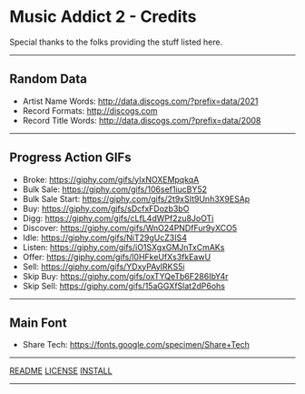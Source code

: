 # Music Addict 2 - Credits

Special thanks to the folks providing the stuff listed here.

---

## Random Data

- Artist Name Words: <http://data.discogs.com/?prefix=data/2021>
- Record Formats: <http://discogs.com>
- Record Title Words: <http://data.discogs.com/?prefix=data/2008>

---

## Progress Action GIFs

- Broke: <https://giphy.com/gifs/yIxNOXEMpqkqA>
- Bulk Sale: <https://giphy.com/gifs/106sef1iucBY52>
- Bulk Sale Start: <https://giphy.com/gifs/2t9xSIt9Unh3X9ESAp>
- Buy: <https://giphy.com/gifs/sDcfxFDozb3bO>
- Digg: <https://giphy.com/gifs/cLfL4dWPf2zu8JoOTi>
- Discover: <https://giphy.com/gifs/WnO24PNDfFur9yXCO5>
- Idle: <https://giphy.com/gifs/NiT29gUcZ3IS4>
- Listen: <https://giphy.com/gifs/iO1SXgxGMJnTxCmAKs>
- Offer: <https://giphy.com/gifs/l0HFkeUfXs3fkEawU>
- Sell: <https://giphy.com/gifs/YDxyPAyIRKS5i>
- Skip Buy: <https://giphy.com/gifs/oxTYQeTb6F286IbY4r>
- Skip Sell: <https://giphy.com/gifs/15aGGXfSlat2dP6ohs>

---

## Main Font

- Share Tech: <https://fonts.google.com/specimen/Share+Tech>

---

[README](https://github.com/etrusci-org/musicaddict2/blob/main/README.md)
[LICENSE](https://github.com/etrusci-org/musicaddict2/blob/main/LICENSE.md)
[INSTALL](https://github.com/etrusci-org/musicaddict2/blob/main/INSTALL.md)

---

